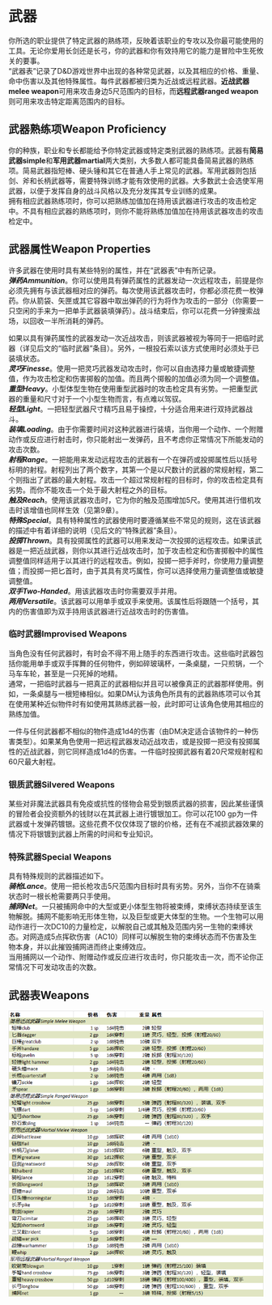 # 武器

&#x20;   你所选的职业提供了特定武器的熟练项，反映着该职业的专攻以及你最可能使用的工具。无论你爱用长剑还是长弓，你的武器和你有效持用它的能力是冒险中生死攸关的要事。\
&#x20;  “武器表”记录了D\&D游戏世界中出现的各种常见武器，以及其相应的价格、重量、命中伤害以及其他特殊属性。每件武器都被归类为近战或远程武器。**近战武器melee weapon**可用来攻击身边5尺范围内的目标，而**远程武器ranged weapon**则可用来攻击特定距离范围内的目标。

## **武器熟练项Weapon Proficiency**

&#x20;   你的种族，职业和专长都能给予你特定武器或特定类别武器的熟练项。武器有**简易武器simple**和**军用武器martial**两大类别，大多数人都可能具备简易武器的熟练项。简易武器指短棒、硬头锤和其它在普通人手上常见的武器。军用武器则包括剑、斧和长柄武器等，需要特殊训练才能有效使用的武器。大多数武士会选使军用武器，以便于发挥自身的战斗风格以及充分发挥其专业训练的成果。\
&#x20;   拥有相应武器熟练项时，你可以把熟练加值加在持用该武器进行攻击的攻击检定中。不具有相应武器的熟练项时，则你不能将熟练加值加在持用该武器攻击的攻击检定中。

## **武器属性Weapon Properties**

&#x20;   许多武器在使用时具有某些特别的属性，并在“武器表”中有所记录。\
&#x20;   _**弹药Ammunition**_。你可以使用具有弹药属性的武器发动一次远程攻击，前提是你必须先拥有与该武器相对应的弹药。每次使用该武器攻击时，你都必须花费一枚弹药。你从箭袋、矢匣或其它容器中取出弹药的行为将作为攻击的一部分（你需要一只空闲的手来为一把单手武器装填弹药）。战斗结束后，你可以花费一分钟搜索战场，以回收一半所消耗的弹药。

&#x20;   如果以具有弹药属性的武器发动一次近战攻击，则该武器被视为等同于一把临时武器（详见后文的“临时武器”条目）。另外，一根投石索以该方式使用时必须处于已装填状态。\
&#x20;   _**灵巧Finesse**_。使用一把灵巧武器发动攻击时，你可以自由选择力量或敏捷调整值，作为攻击检定和伤害掷骰的加值。而且两个掷骰的加值必须为同一个调整值。\
&#x20;   _**重型Heavy**_。小型体型生物在使用重型武器时的攻击检定具有劣势。一把重型武器的重量和尺寸对于一个小型生物而言，有点难以驾驭。\
&#x20;   _**轻型Light**_。一把轻型武器尺寸精巧且易于操控，十分适合用来进行双持武器战斗。\
&#x20;   _**装填Loading**_。由于你需要时间对这种武器进行装填，当你用一个动作、一个附赠动作或反应进行射击时，你只能射出一发弹药，且不考虑你正常情况下所能发动的攻击次数。\
&#x20;   _**射程Range**_。一把能用来发动远程攻击的武器有一个在弹药或投掷属性后以括号标明的射程。射程列出了两个数字，其第一个是以尺数计的武器的常规射程，第二个则指出了武器的最大射程。攻击一个超过常规射程的目标时，你的攻击检定具有劣势。而你不能攻击一个处于最大射程之外的目标。\
&#x20;   _**触及Reach**_。使用该武器攻击时，它为你的触及范围增加5尺。使用其进行借机攻击时该增值也同样生效（见第9章）。\
&#x20;   _**特殊Special**_。具有特种属性的武器使用时要遵循某些不常见的规则，这在该武器的描述中有着详细的说明（见后文的“特殊武器”条目）。\
&#x20;   _**投掷Thrown**_。具有投掷属性的武器可以用来发动一次投掷的远程攻击。如果该武器是一把近战武器，则你以其进行近战攻击时，加于攻击检定和伤害掷骰中的属性调整值同样适用于以其进行的远程攻击。例如，投掷一把手斧时，你使用力量调整值；而投掷一把匕首时，由于其具有灵巧属性，你可以选择使用力量调整值或敏捷调整值。\
&#x20;   _**双手Two-Handed**_。用该武器攻击时你需要双手并用。\
&#x20;   _**两用Versatile**_。该武器可以用单手或双手来使用。该属性后将跟随一个括号，其内的伤害值即为双手持用该武器进行近战攻击时的伤害值。

### **临时武器Improvised Weapons**

&#x20;   当角色没有任何武器时，有时会不得不用上随手的东西进行攻击。这些临时武器包括你能用单手或双手挥舞的任何物件，例如碎玻璃杯，一条桌腿，一只煎锅，一个马车车轮，甚至是一只死掉的地精。\
&#x20;   通常，一把临时武器与一把真正的武器相似并且可以被像真正的武器那样使用。例如，一条桌腿与一根短棒相似。如果DM认为该角色所具有的武器熟练项可以令其在使用某种近似物件时有如使用其熟练武器一般，此时即可让该角色使用其相应的熟练加值。

&#x20;   一件与任何武器都不相似的物件造成1d4的伤害（由DM决定适合该物件的一种伤害类型）。如果某角色使用一把远程武器发动近战攻击，或是投掷一把没有投掷属性的近战武器，则它同样造成1d4的伤害。一件临时投掷武器有着20尺常规射程和60尺最大射程。

### **银质武器Silvered Weapons**

&#x20;   某些对非魔法武器具有免疫或抗性的怪物会易受到银质武器的损害，因此某些谨慎的冒险者会投资额外的钱财以在其武器上进行镀银加工。你可以花100 gp为一件武器或十发弹药镀银。这些花费不仅仅体现了银的价格，还有在不减损武器效果的情况下将银镀到武器上所需的时间和专业知识。

### **特殊武器Special Weapons**

&#x20;   具有特殊规则的武器描述如下。\
&#x20;   _**骑枪Lance**_。使用一把长枪攻击5尺范围内目标时具有劣势。另外，当你不在骑乘状态时一根长枪需要两只手使用。\
&#x20;   _**捕网Net**_。一只被捕网命中的大型或更小体型生物将被束缚，束缚状态持续至该生物解脱。捕网不能影响无形体生物，以及巨型或更大体型的生物。一个生物可以用动作进行一次DC10的力量检定，以解脱自己或其触及范围内另一生物的束缚状态。对网造成5点挥砍伤害（AC10）同样可以解脱生物的束缚状态而不伤害及生物本身，并以此摧毁捕网进而终止束缚效应。\
&#x20;   当用捕网以一个动作、附赠动作或反应进行攻击时，你只能攻击一次，而不论你正常情况下可发动攻击的次数。

## **武器表Weapons**

![武器表](<../../.gitbook/assets/image (22).png>)
